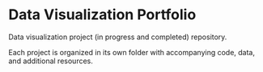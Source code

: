 # Data Visualization Portfolio

Data visualization project (in progress and completed) repository.

Each project is organized in its own folder with accompanying code, data, and additional resources.